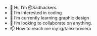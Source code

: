 - 👋 Hi, I’m @Sadhackers
- 👀 I’m interested in coding
- 🌱 I’m currently learning graphic design
- 💞️ I’m looking to collaborate on anything.
- 📫 How to reach me my ig//alexinriviera

<!---
Sadhackers/Sadhackers is a ✨ special ✨ repository because its `README.md` (this file) appears on your GitHub profile.
You can click the Preview link to take a look at your changes.
--->
